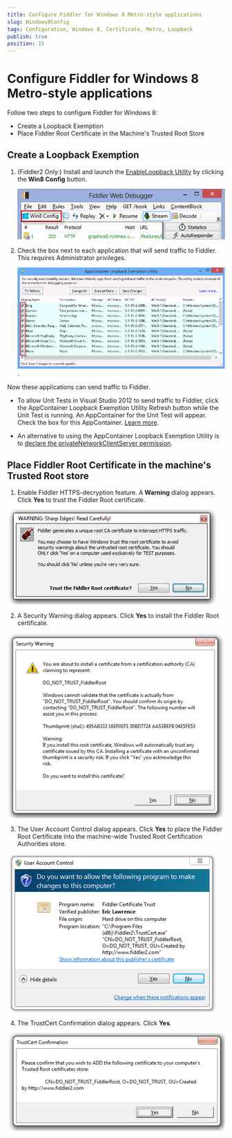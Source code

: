 ```yaml
---
title: Configure Fiddler for Windows 8 Metro-style applications
slug: Windows8Config
tags: Configuration, Windows 8, Certificate, Metro, Loopback
publish: true
position: 15
---
```


<!-- http://fiddler2.com/Fiddler/help/AndroidNexus7.asp -->

Configure Fiddler for Windows 8 Metro-style applications
========================================================

Follow two steps to configure Fiddler for Windows 8:

+ Create a Loopback Exemption
+ Place Fiddler Root Certificate in the Machine's Trusted Root Store

Create a Loopback Exemption
---------------------------

1.	(Fiddler2 Only:) Install and launch the [EnableLoopback Utility][1] by clicking the **Win8 Config** button.

      ![Win8 Config Button][10]


2.    Check the box next to each application that will send traffic to Fiddler.  This requires Administrator privileges.

      ![AppContainer Loopback Exemption Utility][3].

Now these applications can send traffic to Fiddler.

* To allow Unit Tests in Visual Studio 2012 to send traffic to Fiddler, click the AppContainer Loopback Exemption Utility Refresh button while the Unit Test is running. An AppContainer for the Unit Test will appear. Check the box for this AppContainer. [Learn more][4].

* An alternative to using the AppContainer Loopback Exemption Utility is to [declare the privateNetworkClientServer permission][5].

Place Fiddler Root Certificate in the machine's Trusted Root store
--------------------------------------------------------------------

1.	Enable Fiddler HTTPS-decryption feature. A **Warning** dialog appears. Click **Yes** to trust the Fiddler Root certificate.

 ![Warning dialog][6]

2.	A Security Warning dialog appears. Click **Yes** to install the Fiddler Root certificate.

 ![Security warning][7]

3.	The User Account Control dialog appears. Click **Yes** to place the Fiddler Root Certificate into the machine-wide Trusted Root Certification Authorities store.

 ![User Account Control dialog][8]

4.	The TrustCert Confirmation dialog appears. Click **Yes**.

 ![TrustCert Confirmation][9]


[1]: http://fiddler2.com/add-ons
[2]: ../../images/ModelDoc/ToolsMenuLoopbackExemptions.png "Fiddler Tools menu"
[3]: ../../images/ModelDoc/AppContainerLoopbackExemptionUtility.png "AppContainer Loopback Exemption Utility"
[4]: https://stackoverflow.com/questions/13360309/using-fiddler-with-windows-store-unit-test
[5]: https://msdn.microsoft.com/en-us/library/windows/apps/br211380
[6]: ../../images/ModelDoc/WarningDialogTrustFiddlerRootCert.png "Trust Fiddler Root certificate warning dialog"
[7]: ../../images/ModelDoc/SecurityWarningInstallFiddlerRootCert.png "Install Fiddler Root certificate security warning dialog"
[8]: ../../images/ModelDoc/UACDialog.png "User Account Control dialog"
[9]: ../../images/ModelDoc/TrustCertConfirmDialog.png "TrustCert Confirmation dialog"
[10]: ../../images/ConfigureForWin8/Win8Config.png "Win8 Config Button"
